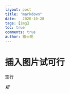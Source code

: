 ```yaml
---
layout: post
title: "markdown"
date:   2020-10-28
tags: [img]
toc: true
comments: true
author: 甑士明
---
```


# 插入图片试可行

空行

*粗*

